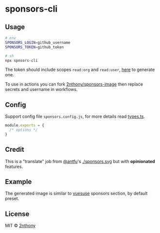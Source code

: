 # sponsors-cli

## Usage

```sh
# env
SPONSORS_LOGIN=github_username
SPONSORS_TOKEN=github_token

# sh
npx spnsors-cli
```

The token should include scopes `read:org` and `read:user`, [here](https://github.com/settings/tokens) to generate one.

To use in actions you can fork [2nthony/sponsors-image](https://github.com/2nthony/sponsors-image) then replace secrets and username in workflows.

## Config

Support config file `sponsors.config.js`, for more details read [types.ts](./src/types.ts).

```js
module.exports = {
  /* options */
}
```

## Credit

This is a "translate" job from [@antfu](https://github.com/antfu)'s [./sponsors.svg](https://www.npmjs.com/package/sponsors-svg) but with **opinionated** features.

## Example

The generated image is similar to [vuesuse](https://github.com/vueuse/vueuse#readme) sponsors section, by default preset.

## License

MIT © [2nthony](https://github.com/2nthony)

